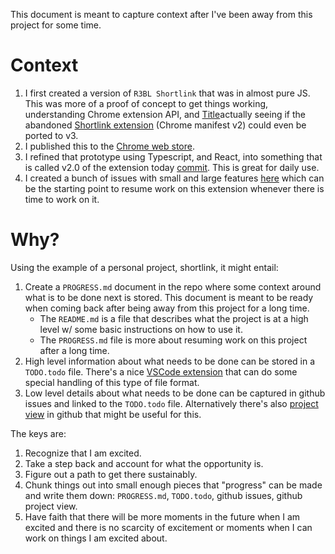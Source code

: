 This document is meant to capture context after I've been away from this project for some time.

# Context

1. I first created a version of `R3BL Shortlink` that was in almost pure JS. This was more of a
   proof of concept to get things working, understanding Chrome extension API, and
   [Title](https://chrome.google.com/webstore/detail/shortlink/apgeooocopnncglmnlngfpgggkmlcldf)actually
   seeing if the abandoned [Shortlink extension]() (Chrome manifest v2) could even be ported to v3.
2. I published this to the
   [Chrome web store](https://chrome.google.com/webstore/detail/r3bl-shortlink/ffhfkgcfbjoadmhdmdcmigopbfkddial?hl=en-US&gl=US).
3. I refined that prototype using Typescript, and React, into something that is called v2.0 of the
   extension today
   [commit](https://github.com/r3bl-org/shortlink/commit/fab145afb83fbf722150ef6028d0098493da7a70).
   This is great for daily use.
4. I created a bunch of issues with small and large features
   [here](https://github.com/r3bl-org/shortlink/issues) which can be the starting point to resume
   work on this extension whenever there is time to work on it.

# Why?

Using the example of a personal project, shortlink, it might entail:

1. Create a `PROGRESS.md` document in the repo where some context around what is to be done next is
   stored. This document is meant to be ready when coming back after being away from this project
   for a long time.
   - The `README.md` is a file that describes what the project is at a high level w/ some basic
     instructions on how to use it.
   - The `PROGRESS.md` file is more about resuming work on this project after a long time.
2. High level information about what needs to be done can be stored in a `TODO.todo` file. There's a
   nice
   [VSCode extension](https://marketplace.visualstudio.com/items?itemName=fabiospampinato.vscode-todo-plus)
   that can do some special handling of this type of file format.
3. Low level details about what needs to be done can be captured in github issues and linked to the
   `TODO.todo` file. Alternatively there's also
   [project view](https://github.com/orgs/r3bl-org/projects/1/views/1) in github that might be
   useful for this.

The keys are:

1. Recognize that I am excited.
2. Take a step back and account for what the opportunity is.
3. Figure out a path to get there sustainably.
4. Chunk things out into small enough pieces that "progress" can be made and write them down:
   `PROGRESS.md`, `TODO.todo`, github issues, github project view.
5. Have faith that there will be more moments in the future when I am excited and there is no
   scarcity of excitement or moments when I can work on things I am excited about.
